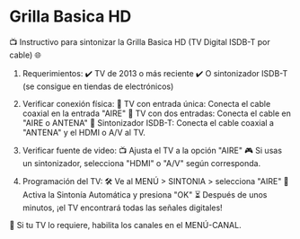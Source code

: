 # Grilla Basica HD

📺 Instructivo para sintonizar la Grilla Basica HD (TV Digital ISDB-T por cable) 🌐

1. Requerimientos:
   ✔️ TV de 2013 o más reciente
   ✔️ O sintonizador ISDB-T (se consigue en tiendas de electrónicos)

2. Verificar conexión física:
   🔌 TV con entrada única: Conecta el cable coaxial en la entrada "AIRE"
   🔌 TV con dos entradas: Conecta el cable en "AIRE o ANTENA"
   📡 Sintonizador ISDB-T: Conecta el cable coaxial a "ANTENA" y el HDMI o A/V al TV.

3. Verificar fuente de video:
   📺 Ajusta el TV a la opción "AIRE"
   🎮 Si usas un sintonizador, selecciona "HDMI" o "A/V" según corresponda.

4. Programación del TV:
   🛠️ Ve al MENÚ > SINTONIA > selecciona "AIRE"
   🔄 Activa la Sintonía Automática y presiona "OK"
   ⏳ Después de unos minutos, ¡el TV encontrará todas las señales digitales!

🔧 Si tu TV lo requiere, habilita los canales en el MENÚ-CANAL.
